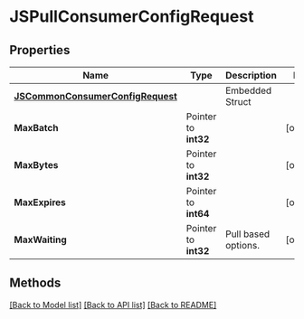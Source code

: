 # JSPullConsumerConfigRequest

## Properties

Name | Type | Description | Notes
------------ | ------------- | ------------- | -------------
 | [**JSCommonConsumerConfigRequest**](JSCommonConsumerConfigRequest.md) |   | Embedded Struct
**MaxBatch** | Pointer to **int32** |  | [optional] 
**MaxBytes** | Pointer to **int32** |  | [optional] 
**MaxExpires** | Pointer to **int64** |  | [optional] 
**MaxWaiting** | Pointer to **int32** | Pull based options. | [optional] 

## Methods


[[Back to Model list]](../README.md#documentation-for-models) [[Back to API list]](../README.md#documentation-for-api-endpoints) [[Back to README]](../README.md)


